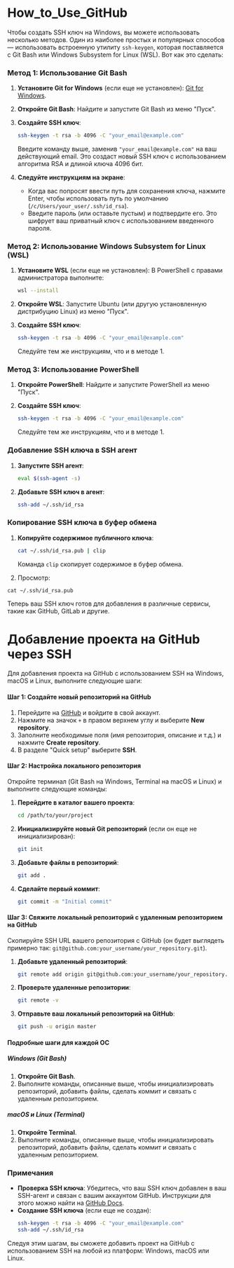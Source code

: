 # How_to_Use_GitHub

Чтобы создать SSH ключ на Windows, вы можете использовать несколько методов. Один из наиболее простых и популярных способов — использовать встроенную утилиту `ssh-keygen`, которая поставляется с Git Bash или Windows Subsystem for Linux (WSL). Вот как это сделать:

### Метод 1: Использование Git Bash

1. **Установите Git for Windows** (если еще не установлен): [Git for Windows](https://gitforwindows.org/).

2. **Откройте Git Bash**: Найдите и запустите Git Bash из меню "Пуск".

3. **Создайте SSH ключ**:
   ```sh
   ssh-keygen -t rsa -b 4096 -C "your_email@example.com"
   ```
   Введите команду выше, заменив `"your_email@example.com"` на ваш действующий email. Это создаст новый SSH ключ с использованием алгоритма RSA и длиной ключа 4096 бит.

4. **Следуйте инструкциям на экране**:
   - Когда вас попросят ввести путь для сохранения ключа, нажмите Enter, чтобы использовать путь по умолчанию (`/c/Users/your_user/.ssh/id_rsa`).
   - Введите пароль (или оставьте пустым) и подтвердите его. Это шифрует ваш приватный ключ с использованием введенного пароля.

### Метод 2: Использование Windows Subsystem for Linux (WSL)

1. **Установите WSL** (если еще не установлен): В PowerShell с правами администратора выполните:
   ```sh
   wsl --install
   ```

2. **Откройте WSL**: Запустите Ubuntu (или другую установленную дистрибуцию Linux) из меню "Пуск".

3. **Создайте SSH ключ**:
   ```sh
   ssh-keygen -t rsa -b 4096 -C "your_email@example.com"
   ```
   Следуйте тем же инструкциям, что и в методе 1.

### Метод 3: Использование PowerShell

1. **Откройте PowerShell**: Найдите и запустите PowerShell из меню "Пуск".

2. **Создайте SSH ключ**:
   ```sh
   ssh-keygen -t rsa -b 4096 -C "your_email@example.com"
   ```
   Следуйте тем же инструкциям, что и в методе 1.

### Добавление SSH ключа в SSH агент

1. **Запустите SSH агент**:
   ```sh
   eval $(ssh-agent -s)
   ```

2. **Добавьте SSH ключ в агент**:
   ```sh
   ssh-add ~/.ssh/id_rsa
   ```

### Копирование SSH ключа в буфер обмена

1. **Копируйте содержимое публичного ключа**:
   ```sh
   cat ~/.ssh/id_rsa.pub | clip
   ```
   Команда `clip` скопирует содержимое в буфер обмена.

2. Просмотр:

```
cat ~/.ssh/id_rsa.pub
```

Теперь ваш SSH ключ готов для добавления в различные сервисы, такие как GitHub, GitLab и другие.


# Добавление проекта на GitHub через SSH

Для добавления проекта на GitHub с использованием SSH на Windows, macOS и Linux, выполните следующие шаги:

#### Шаг 1: Создайте новый репозиторий на GitHub

1. Перейдите на [GitHub](https://github.com/) и войдите в свой аккаунт.
2. Нажмите на значок `+` в правом верхнем углу и выберите **New repository**.
3. Заполните необходимые поля (имя репозитория, описание и т.д.) и нажмите **Create repository**.
4. В разделе "Quick setup" выберите **SSH**.

#### Шаг 2: Настройка локального репозитория

Откройте терминал (Git Bash на Windows, Terminal на macOS и Linux) и выполните следующие команды:

1. **Перейдите в каталог вашего проекта**:
    ```sh
    cd /path/to/your/project
    ```

2. **Инициализируйте новый Git репозиторий** (если он еще не инициализирован):
    ```sh
    git init
    ```

3. **Добавьте файлы в репозиторий**:
    ```sh
    git add .
    ```

4. **Сделайте первый коммит**:
    ```sh
    git commit -m "Initial commit"
    ```

#### Шаг 3: Свяжите локальный репозиторий с удаленным репозиторием на GitHub

Скопируйте SSH URL вашего репозитория с GitHub (он будет выглядеть примерно так: `git@github.com:your_username/your_repository.git`).

1. **Добавьте удаленный репозиторий**:
    ```sh
    git remote add origin git@github.com:your_username/your_repository.git
    ```

2. **Проверьте удаленные репозитории**:
    ```sh
    git remote -v
    ```

3. **Отправьте ваш локальный репозиторий на GitHub**:
    ```sh
    git push -u origin master
    ```

#### Подробные шаги для каждой ОС

##### Windows (Git Bash)

1. **Откройте Git Bash**.
2. Выполните команды, описанные выше, чтобы инициализировать репозиторий, добавить файлы, сделать коммит и связать с удаленным репозиторием.

##### macOS и Linux (Terminal)

1. **Откройте Terminal**.
2. Выполните команды, описанные выше, чтобы инициализировать репозиторий, добавить файлы, сделать коммит и связать с удаленным репозиторием.

### Примечания

- **Проверка SSH ключа**: Убедитесь, что ваш SSH ключ добавлен в ваш SSH-агент и связан с вашим аккаунтом GitHub. Инструкции для этого можно найти на [GitHub Docs](https://docs.github.com/en/authentication/connecting-to-github-with-ssh).
- **Создание SSH ключа** (если еще не создан):
    ```sh
    ssh-keygen -t rsa -b 4096 -C "your_email@example.com"
    ssh-add ~/.ssh/id_rsa
    ```

Следуя этим шагам, вы сможете добавить проект на GitHub с использованием SSH на любой из платформ: Windows, macOS или Linux.
